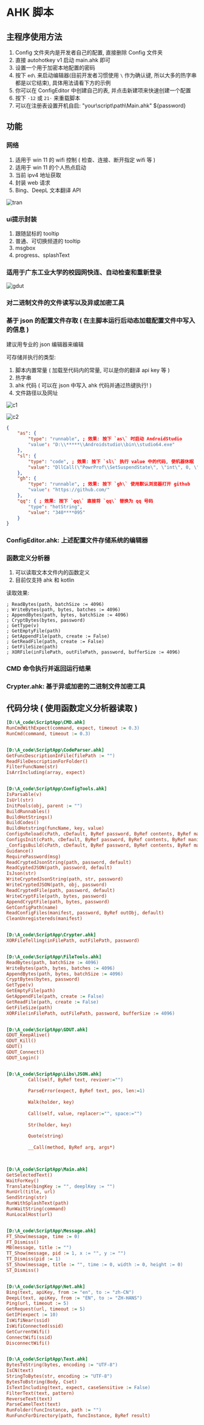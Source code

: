 ﻿# AHK 脚本

## 主程序使用方法

1. Config 文件夹内是开发者自己的配置, 直接删除 Config 文件夹
2. 直接 autohotkey v1 启动 main.ahk 即可
3. 设置一个用于加密本地配置的密码
4. 按下 `ed\` 来启动编辑器(目前开发者习惯使用 `\` 作为确认键, 所以大多的热字串都是以它结束), 具体用法请看下方的示例
5. 你可以在 ConfigEditor 中创建自己的表, 并点击新建项来快速创建一个配置
6. 按下 `·12` 或 `21·` 来重载脚本
7. 可以在注册表设置开机自启: "your\script\path\Main.ahk" ${password}

## 功能

### 网络

1. 适用于 win 11 的 wifi 控制 ( 检查、连接、断开指定 wifi 等 )
1. 适用于 win 11 的个人热点启动
1. 当前 ipv4 地址获取
1. 封装 web 请求
1. Bing、DeepL 文本翻译 API

![tran](https://github.com/p1ay1s/ScriptApp/blob/main/readme_resources/tran.png)

### ui提示封装

1. 跟随鼠标的 tooltip
1. 普通、可切换频道的 tooltip
1. msgbox
1. progress、splashText

### 适用于广东工业大学的校园网快连、自动检查和重新登录

![gdut](https://github.com/p1ay1s/ScriptApp/blob/main/readme_resources/gdut.png)

### 对二进制文件的文件读写以及异或加密工具

### 基于 json 的配置文件存取 ( 在主脚本运行后动态加载配置文件中写入的信息 )

建议用专业的 json 编辑器来编辑

可存储并执行的类型:

1. 脚本内置常量 ( 加载至代码内的常量, 可以是你的翻译 api key 等 )
1. 热字串
1. ahk 代码  ( 可以在 json 中写入 ahk 代码并通过热键执行! )
1. 文件路径以及网址

![c1](https://github.com/p1ay1s/ScriptApp/blob/main/readme_resources/config1.png)

![c2](https://github.com/p1ay1s/ScriptApp/blob/main/readme_resources/config2.png)

````json
{
    "as": {
        "type": "runnable", ; 效果: 按下 `as\` 时启动 AndroidStudio
        "value": "D:\\*****\\Androidstudio\\bin\\studio64.exe"
    },
    "sl": {
        "type": "code", ; 效果: 按下 `sl\` 执行 value 中的代码, 使机器休眠
        "value": "DllCall(\"PowrProf\\SetSuspendState\", \"int\", 0, \"int\", 0, \"int\", 0)"
    },
    "gh": {
        "type": "runnable", ; 效果: 按下 `gh\` 使用默认浏览器打开 github
        "value": "https://github.com/"
    },
    "qq": { ; 效果: 按下 `qq\` 直接将 `qq\` 替换为 qq 号码
        "type": "hotString",
        "value": "340****095"
    }
}
````

### ConfigEditor.ahk: 上述配置文件存储系统的编辑器

### 函数定义分析器

1. 可以读取文本文件内的函数定义
1. 目前仅支持 ahk 和 kotlin

读取效果:

````
; ReadBytes(path, batchSize := 4096)
; WriteBytes(path, bytes, batches := 4096)
; AppendBytes(path, bytes, batchSize := 4096)
; CryptBytes(bytes, password)
; GetType(v)
; GetEmptyFile(path)
; GetAppendFile(path, create := False)
; GetReadFile(path, create := False)
; GetFileSize(path)
; XORFile(inFilePath, outFilePath, password, bufferSize := 4096)
````

### CMD 命令执行并返回运行结果

### Crypter.ahk: 基于异或加密的二进制文件加密工具

## 代码分块 ( 使用函数定义分析器读取 )

````ini
[D:\A_code\ScriptApp\CMD.ahk]
RunCmdWithExpect(command, expect, timeout := 0.3)
RunCmd(command, timeout := 0.3)


[D:\A_code\ScriptApp\CodeParser.ahk]
GetFuncDescriptionInFile(filePath := "")
ReadFileDescriptionForFolder()
FilterFuncName(str)
IsArrIncluding(array, expect)


[D:\A_code\ScriptApp\ConfigTools.ahk]
IsParsable(v)
IsUrl(str)
InitPools(obj, parent := "")
BuildRunnables()
BuildHotStrings()
BuildCodes()
BuildHotstring(funcName, key, value)
ConfigsReload(cPath, cDefault, ByRef password, ByRef contents, ByRef manifest)
ConfigsInit(cPath, cDefault, ByRef password, ByRef contents, ByRef manifest)
_ConfigsBuild(cPath, cDefault, ByRef password, ByRef contents, ByRef manifest, withPassword)
Guidance()
RequirePassword(msg)
ReadCryptedJsonString(path, password, default)
ReadCyptedJSON(path, password, default)
IsJson(str)
WriteCryptedJsonString(path, str, password)
WriteCryptedJSON(path, obj, password)
ReadCryptedFile(path, password, default)
WriteCryptFile(path, bytes, password)
AppendCryptFile(path, bytes, password)
GetConfigPath(name)
ReadConfigFiles(manifest, password, ByRef outObj, default)
CleanUnregistereds(manifest)


[D:\A_code\ScriptApp\Crypter.ahk]
XORFileTelling(inFilePath, outFilePath, password)


[D:\A_code\ScriptApp\FileTools.ahk]
ReadBytes(path, batchSize := 4096)
WriteBytes(path, bytes, batches := 4096)
AppendBytes(path, bytes, batchSize := 4096)
CryptBytes(bytes, password)
GetType(v)
GetEmptyFile(path)
GetAppendFile(path, create := False)
GetReadFile(path, create := False)
GetFileSize(path)
XORFile(inFilePath, outFilePath, password, bufferSize := 4096)


[D:\A_code\ScriptApp\GDUT.ahk]
GDUT_KeepAlive()
GDUT_Kill()
GDUT()
GDUT_Connect()
GDUT_Login()


[D:\A_code\ScriptApp\Libs\JSON.ahk]
		Call(self, ByRef text, reviver:="")
		
		ParseError(expect, ByRef text, pos, len:=1)
		
		Walk(holder, key)
		
		Call(self, value, replacer:="", space:="")
		
		Str(holder, key)
		
		Quote(string)
		
		__Call(method, ByRef arg, args*)
		


[D:\A_code\ScriptApp\Main.ahk]
GetSelectedText()
WaitForKey()
Translate(bingKey := "", deeplKey := "")
RunUrl(title, url)
SendString(str)
RunWithSplashText(path)
RunWaitString(command)
RunLocalHost(url)


[D:\A_code\ScriptApp\Message.ahk]
FT_Show(message, time := 0)
FT_Dismiss()
MB(message, title := "")
TT_Show(message, pid := 1, x := "", y := "")
TT_Dismiss(pid := 1)
ST_Show(message, title := "", time := 0, width := 0, height := 0)
ST_Dismiss()


[D:\A_code\ScriptApp\Net.ahk]
Bing(text, apiKey, from := "en", to := "zh-CN")
DeepL(text, apiKey, from := "EN", to := "ZH-HANS")
Ping(url, timeout := 5)
GetRequest(url, timeout := 5)
GetIP(expect := 10)
IsWifiNear(ssid)
IsWifiConnected(ssid)
GetCurrentWifi()
ConnectWifi(ssid)
DisconnectWifi()


[D:\A_code\ScriptApp\Text.ahk]
BytesToString(bytes, encoding := "UTF-8")
IsCN(text)
StringToBytes(str, encoding := "UTF-8")
BytesToBstring(Body, Cset)
IsTextIncluding(text, expect, caseSensitive := False)
FilterText(text, pattern)
ReverseText(text)
ParseCamelText(text)
RunFolder(funcInstance, path := "")
RunFuncForDirectory(path, funcInstance, ByRef result)
````

